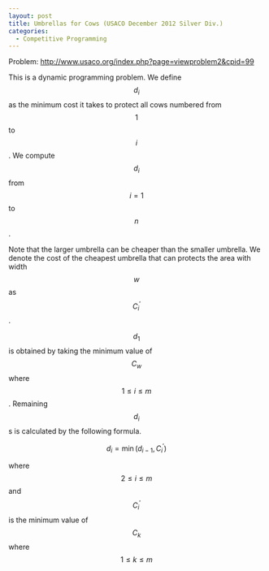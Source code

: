```yaml
---
layout: post
title: Umbrellas for Cows (USACO December 2012 Silver Div.)
categories:
  - Competitive Programming
---
```


Problem: <http://www.usaco.org/index.php?page=viewproblem2&cpid=99>

This is a dynamic programming problem. We define $$d_i$$ as the minimum cost it takes to protect all cows numbered from $$1$$ to $$i$$. We compute $$d_i$$ from $$i=1$$ to $$n$$.

Note that the larger umbrella can be cheaper than the smaller umbrella. We denote the cost of the cheapest umbrella that can protects the area with width $$w$$ as $$C_i^'$$.


$$d_1$$ is obtained by taking the minimum value of $$C_w$$ where $$1 \le i \le m$$. Remaining $$d_i$$s is calculated by the following formula.

$$d_{i}= \min (d_{i-1}, C^'_i)$$

where $$2 \le i \le m$$ and $$C^'_i$$ is the minimum value of $$C_k$$ where $$1 \le k \le m$$

